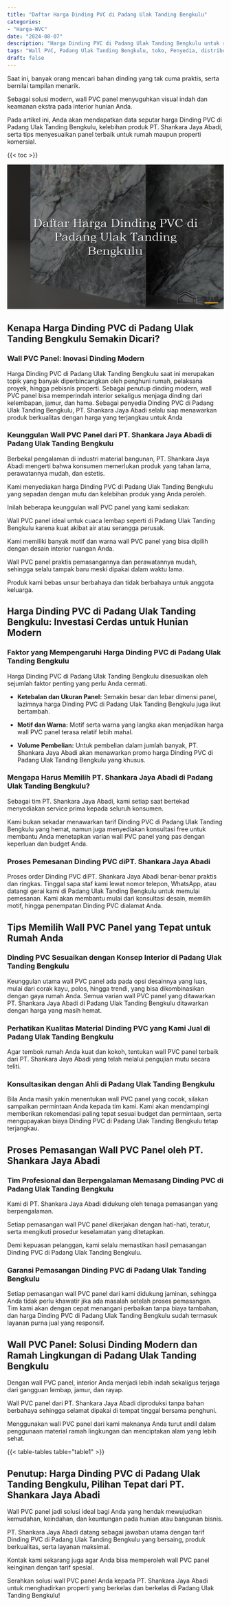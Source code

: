 ```yaml
---
title: "Daftar Harga Dinding PVC di Padang Ulak Tanding Bengkulu"
categories: 
- "Harga-WVC"
date: "2024-08-07"
description: "Harga Dinding PVC di Padang Ulak Tanding Bengkulu untuk rumah, kantor, dan ritel. Panel terbaik, variasi motif, pilihan warna modern, beserta jasa penempatan oleh teknisi ahli serta kepastian resmi!|Servis penjualan Dinding PVC di Padang Ulak Tanding Bengkulu untuk kebutuhan tempat tinggal, office, atau toko, dengan panel terbaik dan instalasi oleh tim ahli dan kepastian resmi.|Pilihan Dinding PVC di Padang Ulak Tanding Bengkulu yang andal bagi rumah, office, dan ritel, bersama produk berkualitas dan penempatan ditangani oleh tim berpengalaman dan kepastian resmi.|Distribusi Dinding PVC di Padang Ulak Tanding Bengkulu untuk tempat tinggal, office, serta toko, dengan material terbaik dan instalasi ditangani oleh tenaga ahli profesional, dilengkapi dengan garansi resmi.}"
tags: "Wall PVC, Padang Ulak Tanding Bengkulu, toko, Penyedia, distributor"
draft: false
---
```


Saat ini, banyak orang mencari bahan dinding yang tak cuma praktis, serta bernilai tampilan menarik.

Sebagai solusi modern, wall PVC panel menyuguhkan visual indah dan keamanan ekstra pada interior hunian Anda.

Pada artikel ini, Anda akan mendapatkan data seputar harga Dinding PVC di Padang Ulak Tanding Bengkulu, kelebihan produk PT. Shankara Jaya Abadi, serta tips menyesuaikan panel terbaik untuk rumah maupun properti komersial.

{{< toc >}}

![Daftar Harga Dinding PVC di Padang Ulak Tanding Bengkulu](/images/Harga-WVC/Daftar-Harga-Dinding-PVC-di-Padang-Ulak-Tanding-Bengkulu.png)


## Kenapa Harga Dinding PVC di Padang Ulak Tanding Bengkulu Semakin Dicari?

### Wall PVC Panel: Inovasi Dinding Modern

Harga Dinding PVC di Padang Ulak Tanding Bengkulu saat ini merupakan topik yang banyak diperbincangkan oleh penghuni rumah, pelaksana proyek, hingga pebisnis properti. Sebagai penutup dinding modern, wall PVC panel bisa memperindah interior sekaligus menjaga dinding dari kelembapan, jamur, dan hama. Sebagai penyedia Dinding PVC di Padang Ulak Tanding Bengkulu, PT. Shankara Jaya Abadi selalu siap menawarkan produk berkualitas dengan harga yang terjangkau untuk Anda

### Keunggulan Wall PVC Panel dari PT. Shankara Jaya Abadi di Padang Ulak Tanding Bengkulu

Berbekal pengalaman di industri material bangunan, PT. Shankara Jaya Abadi mengerti bahwa konsumen memerlukan produk yang tahan lama, perawatannya mudah, dan estetis.

Kami menyediakan harga Dinding PVC di Padang Ulak Tanding Bengkulu yang sepadan dengan mutu dan kelebihan produk yang Anda peroleh.

Inilah beberapa keunggulan wall PVC panel yang kami sediakan:

Wall PVC panel ideal untuk cuaca lembap seperti di Padang Ulak Tanding Bengkulu karena kuat akibat air atau serangga perusak.

Kami memiliki banyak motif dan warna wall PVC panel yang bisa dipilih dengan desain interior ruangan Anda.

Wall PVC panel praktis pemasangannya dan perawatannya mudah, sehingga selalu tampak baru meski dipakai dalam waktu lama.

Produk kami bebas unsur berbahaya dan tidak berbahaya untuk anggota keluarga.

## Harga Dinding PVC di Padang Ulak Tanding Bengkulu: Investasi Cerdas untuk Hunian Modern

### Faktor yang Mempengaruhi Harga Dinding PVC di Padang Ulak Tanding Bengkulu

Harga Dinding PVC di Padang Ulak Tanding Bengkulu disesuaikan oleh sejumlah faktor penting yang perlu Anda cermati.

- **Ketebalan dan Ukuran Panel:** Semakin besar dan lebar dimensi panel, lazimnya harga Dinding PVC di Padang Ulak Tanding Bengkulu juga ikut bertambah.

- **Motif dan Warna:** Motif serta warna yang langka akan menjadikan harga wall PVC panel terasa relatif lebih mahal.

- **Volume Pembelian:** Untuk pembelian dalam jumlah banyak, PT. Shankara Jaya Abadi akan menawarkan promo harga Dinding PVC di Padang Ulak Tanding Bengkulu yang khusus.

### Mengapa Harus Memilih PT. Shankara Jaya Abadi di Padang Ulak Tanding Bengkulu?

Sebagai tim PT. Shankara Jaya Abadi, kami setiap saat bertekad menyediakan service prima kepada seluruh konsumen.

Kami bukan sekadar menawarkan tarif Dinding PVC di Padang Ulak Tanding Bengkulu yang hemat, namun juga menyediakan konsultasi free untuk membantu Anda menetapkan varian wall PVC panel yang pas dengan keperluan dan budget Anda.

### Proses Pemesanan Dinding PVC diPT. Shankara Jaya Abadi

Proses order Dinding PVC diPT. Shankara Jaya Abadi benar-benar praktis dan ringkas. Tinggal sapa staf kami lewat nomor telepon, WhatsApp, atau datangi gerai kami di Padang Ulak Tanding Bengkulu untuk memulai pemesanan. Kami akan membantu mulai dari konsultasi desain, memilih motif, hingga penempatan Dinding PVC dialamat Anda.

## Tips Memilih Wall PVC Panel yang Tepat untuk Rumah Anda

### Dinding PVC Sesuaikan dengan Konsep Interior di Padang Ulak Tanding Bengkulu

Keunggulan utama wall PVC panel ada pada opsi desainnya yang luas, mulai dari corak kayu, polos, hingga trendi, yang bisa dikombinasikan dengan gaya rumah Anda. Semua varian wall PVC panel yang ditawarkan PT. Shankara Jaya Abadi di Padang Ulak Tanding Bengkulu ditawarkan dengan harga yang masih hemat.

### Perhatikan Kualitas Material Dinding PVC yang Kami Jual di Padang Ulak Tanding Bengkulu

Agar tembok rumah Anda kuat dan kokoh, tentukan wall PVC panel terbaik dari PT. Shankara Jaya Abadi yang telah melalui pengujian mutu secara teliti.

### Konsultasikan dengan Ahli di Padang Ulak Tanding Bengkulu

Bila Anda masih yakin menentukan wall PVC panel yang cocok, silakan sampaikan permintaan Anda kepada tim kami. Kami akan mendampingi memberikan rekomendasi paling tepat sesuai budget dan permintaan, serta mengupayakan biaya Dinding PVC di Padang Ulak Tanding Bengkulu tetap terjangkau.

## Proses Pemasangan Wall PVC Panel oleh PT. Shankara Jaya Abadi

### Tim Profesional dan Berpengalaman Memasang Dinding PVC di Padang Ulak Tanding Bengkulu

Kami di PT. Shankara Jaya Abadi didukung oleh tenaga pemasangan yang berpengalaman.

Setiap pemasangan wall PVC panel dikerjakan dengan hati-hati, teratur, serta mengikuti prosedur keselamatan yang ditetapkan.

Demi kepuasan pelanggan, kami selalu memastikan hasil pemasangan Dinding PVC di Padang Ulak Tanding Bengkulu.

### Garansi Pemasangan Dinding PVC di Padang Ulak Tanding Bengkulu

Setiap pemasangan wall PVC panel dari kami didukung jaminan, sehingga Anda tidak perlu khawatir jika ada masalah setelah proses pemasangan. Tim kami akan dengan cepat menangani perbaikan tanpa biaya tambahan, dan harga Dinding PVC di Padang Ulak Tanding Bengkulu sudah termasuk layanan purna jual yang responsif.

## Wall PVC Panel: Solusi Dinding Modern dan Ramah Lingkungan di Padang Ulak Tanding Bengkulu

Dengan wall PVC panel, interior Anda menjadi lebih indah sekaligus terjaga dari gangguan lembap, jamur, dan rayap.

Wall PVC panel dari PT. Shankara Jaya Abadi diproduksi tanpa bahan berbahaya sehingga selamat dipakai di tempat tinggal bersama penghuni.

Menggunakan wall PVC panel dari kami maknanya Anda turut andil dalam penggunaan material ramah lingkungan dan menciptakan alam yang lebih sehat.

{{< table-tables table="table1" >}}

## Penutup: Harga Dinding PVC di Padang Ulak Tanding Bengkulu, Pilihan Tepat dari PT. Shankara Jaya Abadi

Wall PVC panel jadi solusi ideal bagi Anda yang hendak mewujudkan kemudahan, keindahan, dan keuntungan pada hunian atau bangunan bisnis.

PT. Shankara Jaya Abadi datang sebagai jawaban utama dengan tarif Dinding PVC di Padang Ulak Tanding Bengkulu yang bersaing, produk berkualitas, serta layanan maksimal.

Kontak kami sekarang juga agar Anda bisa memperoleh wall PVC panel keinginan dengan tarif spesial.

Serahkan solusi wall PVC panel Anda kepada PT. Shankara Jaya Abadi untuk menghadirkan properti yang berkelas dan berkelas di Padang Ulak Tanding Bengkulu!